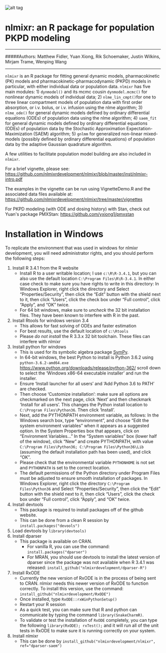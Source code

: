 ![alt tag](https://github.com/nlmixrdevelopment/nlmixr/blob/master/logo.png)

# nlmixr: an R package for population PKPD modeling
***  

#####Authors: Matthew Fidler, Yuan Xiong, Rik Schoemaker, Justin Wilkins, Mirjam Trame, Wenping Wang

***
`nlmixr` is an R package for fitting general dynamic models, pharmacokinetic (PK) models and pharmacokinetic-pharmacodynamic (PKPD) models in particular, with either individual data or population data. `nlmixr` has five main modules:  1) `dynmodel()` and its mcmc cousin `dynmodel.mcmc()` for nonlinear dynamic models of individual data; 2) `nlme_lin_cmpt()`for one to three linear compartment models of population data with first order absorption, or i.v. bolus, or i.v. infusion using the nlme algorithm; 3) `nlme_ode()` for general dynamic models defined by ordinary differential equations (ODEs) of population data using the nlme algorithm; 4) `saem_fit` for general dynamic models defined by ordinary differential equations (ODEs) of population data by the Stochastic Approximation Expectation-Maximization (SAEM) algorithm;  5) `gnlmm` for generalized non-linear mixed-models (possibly defined by ordinary differential equations) of population data by the adaptive Gaussian quadrature algorithm.

A few utilities to facilitate population model building are also included in `nlmixr`.

For a brief vignette, please see:
https://github.com/nlmixrdevelopment/nlmixr/blob/master/inst/nlmixr-intro.pdf

The examples in the vignette can be run using VignetteDemo.R and the associated data files available at:
https://github.com/nlmixrdevelopment/nlmixr/tree/master/vignettes

For PKPD modeling (with ODE and dosing history) with Stan, check out Yuan's package PMXStan: https://github.com/yxiong1/pmxstan

# Installation in Windows
To replicate the environment that was used in windows for nlmixr development, you will need administrator rights, and you should perform the following steps:

1. Install R 3.4.1 from the R website
   - Install R to a user writable location; I use `c:\R\R-3.4.1`, but you can also use the default location `C:\Program Files\R\R-3.4.1`. In either case check to make sure you have rights to write in this directory: In Windows Explorer, right click the directory and Select “Properties/Security”, then click the “Edit” button with the shield next to it, then click “Users”, click the check box under “Full control”, click “Apply”, and “OK” twice.
   - For 64 bit windows, make sure to *uncheck* the 32 bit installation files.  They have been known to interfere with R in the past.
2. Install Rtools for windows version 3.4
   - This allows for fast solving of ODEs and faster estimation
   - For best results, use the default location of `c:\Rtools`
   - Please *do not install* the R 3.3.x 32 bit toolchain.  These files can interfere with nlmixr
3. Install python for windows 
   - This is used for its symbolic algebra package [SymPy](http://sympy.org/).
   - In 64-bit windows, the best Python to install is Python 3.6.2 using
     `python-3.6.2-amd64.exe`
     https://www.python.org/downloads/release/python-362/ scroll down to select the ‘Windows x86-64 executable installer’ and run the installer. 
   - Ensure ‘Install launcher for all users’ and ‘Add Python 3.6 to PATH’ are checked. 
   - Then choose ‘Customize installation’: make sure all options are checkmarked on the next page, click ‘Next’ and then checkmark ‘Install for all users’. This changes the Python install location to `C:\Program Files\Python36`. Then click ‘Install’.
   - Next, add the PYTHONPATH environment variable, as follows: In the Windows search box, type “environment”, and choose “Edit the system environment variables” when it appears as a suggested option. In the System Properties box that appears, click on “Environment Variables…” In the “System variables” box (lower half of the window), click “New” and create PYTHONPATH, with value `C:\Program Files\Python36; C:\Program Files\Python36\Lib` (assuming the default installation path has been used), and click “OK”. 
   - Please check that the environmental variable `PYTHONHOME` is not set and `PYTHONPATH` is set to the correct location.
   - The default permissions of the Python directory under Program Files must be adjusted to ensure smooth installation of packages. In Windows Explorer, right click the directory `C:\Program Files\Python36` and Select “Properties/Security”, then click the “Edit” button with the shield next to it, then click “Users”, click the check box under “Full control”, click “Apply”, and “OK” twice.  
3. Install devtools
   - This package is required to install packages off of the github website.
   - This can be done from a clean R session by `install.packages("devools")`
4. Load devtools by `library(devtools)`
5. Install dparser
   - This package is available on CRAN. 
     - For vanilla R, you can use the command: `install.packages("dparser")`
     - For MRAN, you should use devtools to install the latest version
       of dparser since the package was not available when R 3.4.1 was
       released: `install_github("nlmixrdevelopment/dparser-R")`
6. Install RxODE
   - Currently the new version of RxODE is in the process of being
     sent to CRAN.  nlmixr needs this newer version of RxODE to
     function correctly. To install this version, use the command:
     `install_github("nlmixrdevelopment/RxODE")`
   - Once installed, type `RxODE::rxWinPythonSetup()`
   - Restart your R session
   - As a quick test, you can make sure that R and python can
     communicate by typing the command `library(SnakeCharmR)`.
   - To validate or test the installation of `RxODE` completely, you
     can type the following `library(RxODE); rxTest();` and it will
     run all of the unit tests in RxODE to make sure it is running
     correctly on your system.
7. Install nlmixr
   - This can be done by `install_github("nlmixrdevelopment/nlmixr", ref="dparser-saem")`
